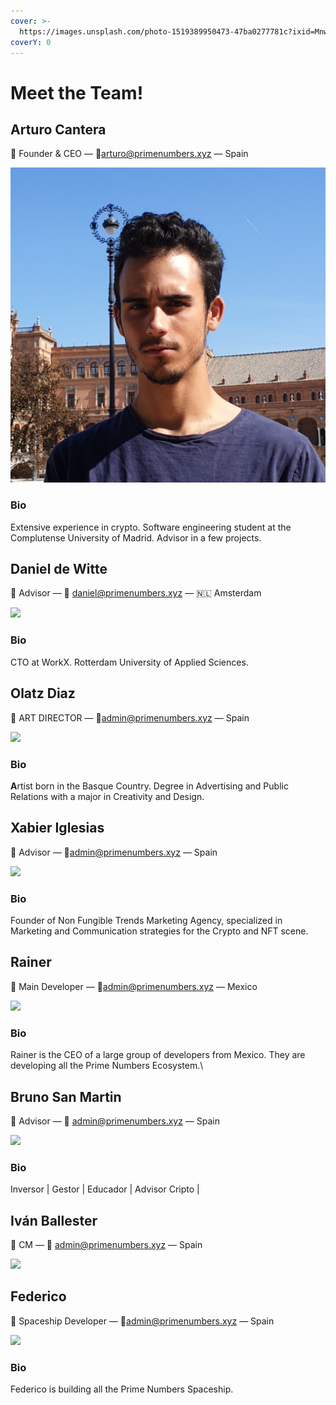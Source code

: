 ```yaml
---
cover: >-
  https://images.unsplash.com/photo-1519389950473-47ba0277781c?ixid=MnwxMjA3fDB8MHxwaG90by1wYWdlfHx8fGVufDB8fHx8&ixlib=rb-1.2.1&auto=format&fit=crop&w=2970&q=80
coverY: 0
---
```


# Meet the Team!

## Arturo Cantera

👋 Founder & CEO — 💌arturo@primenumbers.xyz — Spain

![](../.gitbook/assets/artuproyecto.jpg)

### Bio

Extensive experience in crypto. Software engineering student at the Complutense University of Madrid. Advisor in a few projects.

## Daniel de Witte

👋 Advisor — 💌 daniel@primenumbers.xyz — 🇳🇱 Amsterdam

![](../.gitbook/assets/HuymJaIk\_400x400.jpg)

### Bio

CTO at WorkX. Rotterdam University of Applied Sciences.

## Olatz Diaz

👋 ART DIRECTOR — 💌admin@primenumbers.xyz — Spain

![](../.gitbook/assets/photo\_2021-12-23\_16-32-22.jpg)

### Bio

**A**rtist born in the Basque Country. Degree in Advertising and Public Relations with a major in Creativity and Design.

## Xabier Iglesias

👋 Advisor — 💌admin@primenumbers.xyz — Spain

![](../.gitbook/assets/photo\_2022-09-01\_14-36-07.jpg)

### Bio

Founder of Non Fungible Trends Marketing Agency, specialized in Marketing and Communication strategies for the Crypto and NFT scene.

## Rainer

👋 Main Developer — 💌admin@primenumbers.xyz — Mexico

![](<../.gitbook/assets/31 HM Prime Numbers (1).jpg>)

### Bio

Rainer is the CEO of a large group of developers from Mexico. They are developing all the Prime Numbers Ecosystem.\




## Bruno San Martin

👋 Advisor — 💌 admin@primenumbers.xyz — Spain

![](../.gitbook/assets/Nb3GQBt1\_400x400.jpg)

### Bio

Inversor | Gestor | Educador | Advisor Cripto |



## Iván Ballester

👋 CM — 💌 admin@primenumbers.xyz — Spain

![](../.gitbook/assets/photo\_2022-10-22\_17-07-52.jpg)

## **Federico**

👋 Spaceship Developer — 💌admin@primenumbers.xyz — Spain

![](<../.gitbook/assets/1\_ZT5pOj2dj6m9c2pfRMlKjA (1).png>)

### Bio

Federico is building all the Prime Numbers Spaceship.

###
